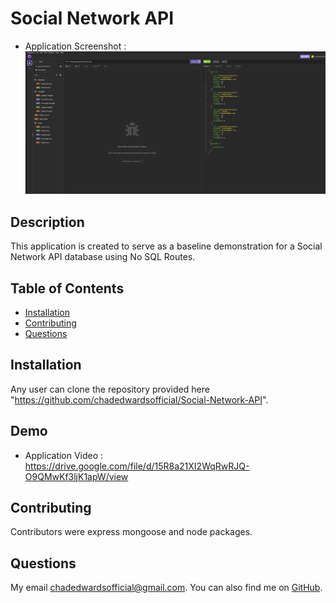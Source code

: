 # Social Network API
  - Application Screenshot : ![Alt text](image.png)
  
  ## Description
  This application is created to serve as a baseline demonstration for a Social Network API database using No SQL Routes. 
  
  ## Table of Contents
  - [Installation](#installation)
  - [Contributing](#contributing)
  - [Questions](#questions)
  
  ## Installation
  Any user can clone the repository provided here "https://github.com/chadedwardsofficial/Social-Network-API".
  
  
  ## Demo
  - Application Video : https://drive.google.com/file/d/15R8a21XI2WqRwRJQ-O9QMwKf3ljK1apW/view
  

  
  ## Contributing
  Contributors were express mongoose and node packages.

  ## Questions
  My email [chadedwardsofficial@gmail.com](mailto:chadedwardsofficial@gmail.com). You can also find me on [GitHub](https://github.com/chadedwardsofficial).
  